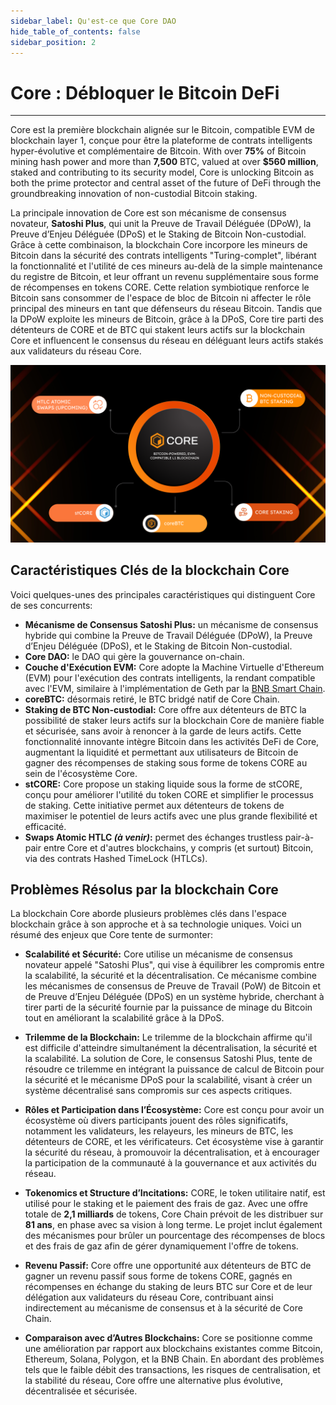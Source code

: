 ```yaml
---
sidebar_label: Qu'est-ce que Core DAO
hide_table_of_contents: false
sidebar_position: 2
---
```


# Core : Débloquer le Bitcoin DeFi

---

Core est la première blockchain alignée sur le Bitcoin, compatible EVM de blockchain layer 1, conçue pour être la plateforme de contrats intelligents hyper-évolutive et complémentaire de Bitcoin. With over **75%** of Bitcoin mining hash power and more than **7,500** BTC, valued at over **$560 million**, staked and contributing to its security model, Core is unlocking Bitcoin as both the prime protector and central asset of the future of DeFi through the groundbreaking innovation of non-custodial Bitcoin staking.

La principale innovation de Core est son mécanisme de consensus novateur, **Satoshi Plus**, qui unit la Preuve de Travail Déléguée (DPoW), la Preuve d’Enjeu Déléguée (DPoS) et le Staking de Bitcoin Non-custodial. Grâce à cette combinaison, la blockchain Core incorpore les mineurs de Bitcoin dans la sécurité des contrats intelligents "Turing-complet", libérant la fonctionnalité et l'utilité de ces mineurs au-delà de la simple maintenance du registre de Bitcoin, et leur offrant un revenu supplémentaire sous forme de récompenses en tokens CORE. Cette relation symbiotique renforce le Bitcoin sans consommer de l'espace de bloc de Bitcoin ni affecter le rôle principal des mineurs en tant que défenseurs du réseau Bitcoin. Tandis que la DPoW exploite les mineurs de Bitcoin, grâce à la DPoS, Core tire parti des détenteurs de CORE et de BTC qui stakent leurs actifs sur la blockchain Core et influencent le consensus du réseau en déléguant leurs actifs stakés aux validateurs du réseau Core.

![core-products](../../../../../../static/img/Core_Products.png)

## Caractéristiques Clés de la blockchain Core

Voici quelques-unes des principales caractéristiques qui distinguent Core de ses concurrents:

- **Mécanisme de Consensus Satoshi Plus:** un mécanisme de consensus hybride qui combine la Preuve de Travail Déléguée (DPoW), la Preuve d’Enjeu Déléguée (DPoS), et le Staking de Bitcoin Non-custodial.
- **Core DAO:** le DAO qui gère la gouvernance on-chain.
- **Couche d'Exécution EVM:** Core adopte la Machine Virtuelle d'Ethereum (EVM) pour l'exécution des contrats intelligents, la rendant compatible avec l'EVM, similaire à l'implémentation de Geth par la [BNB Smart Chain](https://github.com/bnb-chain/bsc).
- **coreBTC:** désormais retiré, le BTC bridgé natif de Core Chain.
- **Staking de BTC Non-custodial:** Core offre aux détenteurs de BTC la possibilité de staker leurs actifs sur la blockchain Core de manière fiable et sécurisée, sans avoir à renoncer à la garde de leurs actifs. Cette fonctionnalité innovante intègre Bitcoin dans les activités DeFi de Core, augmentant la liquidité et permettant aux utilisateurs de Bitcoin de gagner des récompenses de staking sous forme de tokens CORE au sein de l'écosystème Core.
- **stCORE:** Core propose un staking liquide sous la forme de stCORE, conçu pour améliorer l'utilité du token CORE et simplifier le processus de staking. Cette initiative permet aux détenteurs de tokens de maximiser le potentiel de leurs actifs avec une plus grande flexibilité et efficacité.
- **Swaps Atomic HTLC _(à venir)_:** permet des échanges trustless pair-à-pair entre Core et d'autres blockchains, y compris (et surtout) Bitcoin, via des contrats Hashed TimeLock (HTLCs).

## Problèmes Résolus par la blockchain Core

La blockchain Core aborde plusieurs problèmes clés dans l'espace blockchain grâce à son approche et à sa technologie uniques. Voici un résumé des enjeux que Core tente de surmonter:

- **Scalabilité et Sécurité:** Core utilise un mécanisme de consensus novateur appelé "Satoshi Plus", qui vise à équilibrer les compromis entre la scalabilité, la sécurité et la décentralisation. Ce mécanisme combine les mécanismes de consensus de Preuve de Travail (PoW) de Bitcoin et de Preuve d’Enjeu Déléguée (DPoS) en un système hybride, cherchant à tirer parti de la sécurité fournie par la puissance de minage du Bitcoin tout en améliorant la scalabilité grâce à la DPoS.

- **Trilemme de la Blockchain:** Le trilemme de la blockchain affirme qu'il est difficile d'atteindre simultanément la décentralisation, la sécurité et la scalabilité. La solution de Core, le consensus Satoshi Plus, tente de résoudre ce trilemme en intégrant la puissance de calcul de Bitcoin pour la sécurité et le mécanisme DPoS pour la scalabilité, visant à créer un système décentralisé sans compromis sur ces aspects critiques.

- **Rôles et Participation dans l’Écosystème:** Core est conçu pour avoir un écosystème où divers participants jouent des rôles significatifs, notamment les validateurs, les relayeurs, les mineurs de BTC, les détenteurs de CORE, et les vérificateurs. Cet écosystème vise à garantir la sécurité du réseau, à promouvoir la décentralisation, et à encourager la participation de la communauté à la gouvernance et aux activités du réseau.

- **Tokenomics et Structure d’Incitations:** CORE, le token utilitaire natif, est utilisé pour le staking et le paiement des frais de gaz. Avec une offre totale de **2,1 milliards** de tokens, Core Chain prévoit de les distribuer sur **81 ans**, en phase avec sa vision à long terme. Le projet inclut également des mécanismes pour brûler un pourcentage des récompenses de blocs et des frais de gaz afin de gérer dynamiquement l'offre de tokens.

- **Revenu Passif:** Core offre une opportunité aux détenteurs de BTC de gagner un revenu passif sous forme de tokens CORE, gagnés en récompenses en échange du staking de leurs BTC sur Core et de leur délégation aux validateurs du réseau Core, contribuant ainsi indirectement au mécanisme de consensus et à la sécurité de Core Chain.

- **Comparaison avec d’Autres Blockchains:** Core se positionne comme une amélioration par rapport aux blockchains existantes comme Bitcoin, Ethereum, Solana, Polygon, et la BNB Chain. En abordant des problèmes tels que le faible débit des transactions, les risques de centralisation, et la stabilité du réseau, Core offre une alternative plus évolutive, décentralisée et sécurisée.
